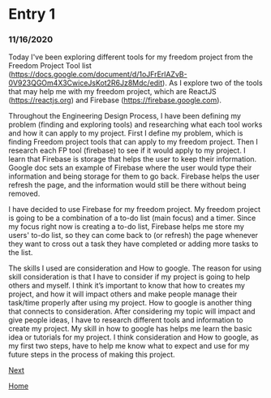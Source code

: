# Entry 1
### 11/16/2020

Today I've been exploring different tools for my freedom project from the Freedom Project Tool list (https://docs.google.com/document/d/1oJFrErlAZvB-0V923QGOm4X3CwiceJsKot2R6Jz8Mdc/edit).
As I explore two of the tools that may help me with my freedom project, which are ReactJS (https://reactjs.org) and Firebase (https://firebase.google.com).

Throughout the Engineering Design Process, I have been defining my problem (finding and exploring tools) and researching what each tool works and how it can apply to my project. First I define my problem, which is finding Freedom project tools that can apply to my freedom project. Then I research each FP tool (firebase) to see if it would apply to my project. I learn that Firebase is storage that helps the user to keep their information. Google doc sets an example of Firebase where the user would type their information and being storage for them to go back. Firebase helps the user refresh the page, and the information would still be there without being removed.

I have decided to use Firebase for my freedom project. My freedom project is going to be a combination of a to-do list (main focus) and a timer. Since my focus right now is creating a to-do list, Firebase helps me store my users' to-do list, so they can come back to (or refresh) the page whenever they want to cross out a task they have completed or adding more tasks to the list.

The skills I used are consideration and How to google. The reason for using skill consideration is that I have to consider if my project is going to help others and myself. I think it’s important to know that how to creates my project, and how it will impact others and make people manage their task/time properly after using my project. How to google is another thing that connects to consideration. After considering my topic will impact and give people ideas, I have to research different tools and information to create my project.  My skill in how to google has helps me learn the basic idea or tutorials for my project.  I think consideration and How to google, as my first two steps, have to help me know what to expect and use for my future steps in the process of making this project.

[Next](entry02.md)

[Home](../README.md)
